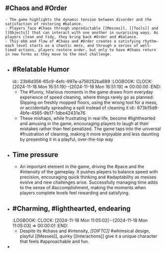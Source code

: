 ## #Chaos and #Order
	- The game highlights the dynamic tension between disorder and the satisfaction of restoring #balance.
	- Players face #Chaos through unpredictable [[Messes]], [[Tools]] and [[Objects]] that can interact with one another in surprising ways. As players clean and tidy, they bring back #Order and #balance.
	- This ebb and flow of #Chaos and #Order creates a satisfying rhythm—each level starts as a chaotic mess, and through a series of well-timed actions, players restore order, but only to have #Chaos return in new forms as they move to the next challenge.
- ## #Relatable Humor
  id:: 23b6d356-65c9-4efc-997a-a756252ba689
  :LOGBOOK:
  CLOCK: [2024-11-18 Mon 16:51:19]--[2024-11-18 Mon 16:51:19] =>  00:00:00
  :END:
	- The #funny, hilarious moments in the game draws from everyday experience of speed cleaning, where things rarely go as planned: Slipping on freshly mopped floors, using the wrong tool for a mess, or accidentally spreading a spill instead of cleaning it
	  id:: 673b15d8-4bfe-4565-9b17-1dbe42431e76
	- These mishaps, while frustrating in real life, become #lighthearted and amusing in the game, encouraging players to laugh at their mistakes rather than feel penalized. The game taps into the universal #frustration of cleaning, making it more enjoyable and less daunting by presenting it in a playful, over-the-top way
- ## Time pressure
	- An important element in the game, driving the #pace and the #intensity of the gameplay. It pushes players to balance speed with precision, encouraging quick thinking and #adaptability as messes evolve and new challenges arise. Successfully managing time adds to the sense of #accomplishment, making the moments when players complete levels feel rewarding and satisfying.
- ## #Charming, #lighthearted, endearing
  :LOGBOOK:
  CLOCK: [2024-11-18 Mon 11:05:02]--[2024-11-18 Mon 11:05:03] =>  00:00:01
  :END:
	- Despite its #chaos and #intensity, *[[OIFTC]]* #whimsical design, playful [[Messes]], quirky [[Interactions]] give it a unique character that feels #approachable and fun.
-